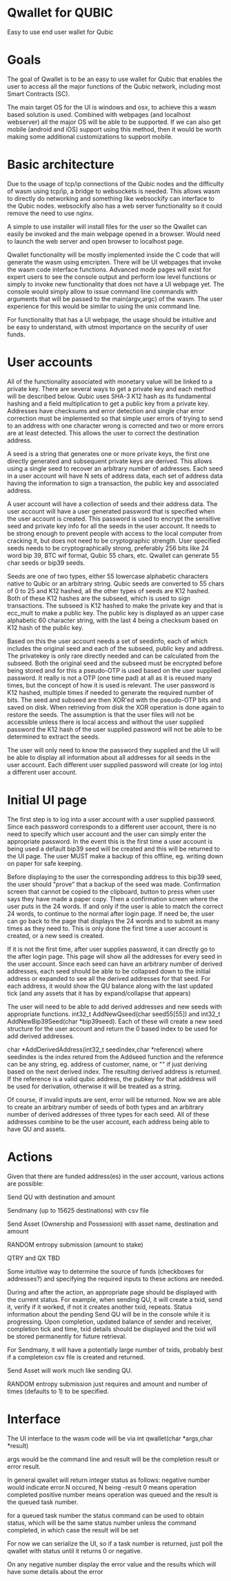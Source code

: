 # Qwallet for QUBIC
Easy to use end user wallet for Qubic

# Goals
The goal of Qwallet is to be an easy to use wallet for Qubic that enables the user to access all the major functions of the Qubic network, including most Smart Contracts (SC).

The main target OS for the UI is windows and osx, to achieve this a wasm based solution is used. Combined with webpages (and localhost webserver) all the major OS will be able to be supported. If we can also get mobile (android and iOS) support using this method, then it would be worth making some additional customizations to support mobile.


# Basic architecture
Due to the usage of tcp/ip connections of the Qubic nodes and the difficulty of wasm using tcp/ip, a bridge to websockets is needed. This allows wasm to directly do networking and something like websockify can interface to the Qubic nodes. websockify also has a web server functionality so it could remove the need to use nginx.

A simple to use installer will install files for the user so the Qwallet can easily be invoked and the main webpage opened in a browser. Would need to launch the web server and open browser to localhost page.

Qwallet functionality will be mostly implemented inside the C code that will generate the wasm using emcripten. There will be UI webpages that invoke the wasm code interface functions. Advanced mode pages will exist for expert users to see the console output and perform low level functions or simply to invoke new functionality that does not have a UI webpage yet. The console would simply allow to issue command line commands with arguments that will be passed to the main(argv,argc) of the wasm. The user experience for this would be similar to using the unix command line.

For functionality that has a UI webpage, the usage should be intuitive and be easy to understand, with utmost importance on the security of user funds.


# User accounts
All of the functionality associated with monetary value will be linked to a private key. There are several ways to get a private key and each method will be described below. Qubic uses SHA-3 K12 hash as its fundamental hashing and a field multiplication to get a public key from a private key. Addresses have checksums and error detection and single char error correction must be implemented so that simple user errors of trying to send to an address with one character wrong is corrected and two or more errors are at least detected. This allows the user to correct the destination address.

A seed is a string that generates one or more private keys, the first one directly generated and subsequent private keys are derived. This allows using a single seed to recover an arbitrary number of addresses. Each seed in a user account will have N sets of address data, each set of address data having the information to sign a transaction, the public key and associated address.

A user account will have a collection of seeds and their address data. The user account will have a user generated password that is specified when the user account is created. This password is used to encrypt the sensitive seed and private key info for all the seeds in the user account. It needs to be strong enough to prevent people with access to the local computer from cracking it, but does not need to be cryptographic strength. User specified seeds needs to be cryptographically strong, preferably 256 bits like 24 word bip 39, BTC wif format, Qubic 55 chars, etc. Qwallet can generate 55 char seeds or bip39 seeds.

Seeds are one of two types, either 55 lowercase alphabetic characters native to Qubic or an arbitrary string. Qubic seeds are converted to 55 chars of 0 to 25 and K12 hashed, all the other types of seeds are K12 hashed. Both of these K12 hashes are the subseed, which is used to sign transactions. The subseed is K12 hashed to make the private key and that is ecc_mult to make a public key. The public key is displayed as an upper case alphabetic 60 character string, with the last 4 being a checksum based on K12 hash of the public key.

Based on this the user account needs a set of seedinfo, each of which includes the original seed and each of the subseed, public key and address. The privatekey is only rare directly needed and can be calculated from the subseed. Both the original seed and the subseed must be encrypted before being stored and for this a pseudo-OTP is used based on the user supplied password. It really is not a OTP (one time pad) at all as it is reused many times, but the concept of how it is used is relevant. The user password is K12 hashed, multiple times if needed to generate the required number of bits. The seed and subseed are then XOR'ed with the pseudo-OTP bits and saved on disk. When retrieving from disk the XOR operation is done again to restore the seeds. The assumption is that the user files will not be accessible unless there is local access and without the user supplied password the K12 hash of the user supplied password will not be able to be determined to extract the seeds.

The user will only need to know the password they supplied and the UI will be able to display all information about all addresses for all seeds in the user account. Each different user supplied password will create (or log into) a different user account.


# Initial UI page
The first step is to log into a user account with a user supplied password. Since each password corresponds to a different user account, there is no need to specify which user account and the user can simply enter the appropriate password. In the event this is the first time a user account is being used a default bip39 seed will be created and this will be returned to the UI page. The user MUST make a backup of this offline, eg. writing down on paper for safe keeping.

Before displaying to the user the corresponding address to this bip39 seed, the user should "prove" that a backup of the seed was made. Confirmation screen that cannot be copied to the clipboard, button to press when user says they have made a paper copy. Then a confirmation screen where the user puts in the 24 words. If and only if the user is able to match the correct 24 words, to continue to the normal after login page. If need be, the user can go back to the page that displays the 24 words and to submit as many times as they need to. This is only done the first time a user account is created, or a new seed is created.

If it is not the first time, after user supplies password, it can directly go to the after login page. This page will show all the addresses for every seed in the user account. Since each seed can have an arbitrary number of derived addresses, each seed should be able to be collapsed down to the initial address or expanded to see all the derived addresses for that seed. For each address, it would show the QU balance along with the last updated tick (and any assets that it has by expand/collapse that appears)

The user will need to be able to add derived addresses and new seeds with appropriate functions. int32_t AddNewQseed(char seed55[55]) and int32_t AddNewBip39Seed(char *bip39seed). Each of these will create a new seed structure for the user account and return the 0 based index to be used for add derived addresses. 

char *AddDerivedAddress(int32_t seedindex,char *reference) where seedindex is the index retured from the Addseed function and the reference can be any string, eg. address of customer, name, or "" if just deriving based on the next derived index. The resulting derived address is returned. If the reference is a valid qubic address, the pubkey for that adddress will be used for derivation, otherwise it will be treated as a string.

Of course, if invalid inputs are sent, error will be returned. Now we are able to create an arbitrary number of seeds of both types and an arbitrary number of derived addresses of three types for each seed. All of these addresses combine to be the user account, each address being able to have QU and assets.


# Actions
Given that there are funded address(es) in the user account, various actions are possible:

Send QU with destination and amount

Sendmany (up to 15625 destinations) with csv file

Send Asset (Ownership and Possession) with asset name, destination and amount

RANDOM entropy submission (amount to stake)

QTRY and QX TBD

Some intuitive way to determine the source of funds (checkboxes for addresses?) and specifying the required inputs to these actions are needed.

During and after the action, an appropriate page should be displayed with the current status. For example, when sending QU, it will create a txid, send it, verify if it worked, if not it creates another txid, repeats. Status information about the pending Send QU will be in the console while it is progressing. Upon completion, updated balance of sender and receiver, completion tick and time, txid details should be displayed and the txid will be stored permanently for future retrieval.

For Sendmany, it will have a potentially large number of txids, probably best if a completeion csv file is created and returned.

Send Asset will work much like sending QU.

RANDOM entropy submission just requires and amount and number of times (defaults to 1) to be specified.

# Interface
The UI interface to the wasm code will be via int qwallet(char *args,char *result)

args would be the command line and result will be the completion result or error result.

In general qwallet will return integer status as follows:
negative number would indicate error.N occured, N being -result
0 means operation completed
positive number means operation was queued and the result is the queued task number.

for a queued task number the status command can be used to obtain status, which will be the same status number unless the command completed, in which case the result will be set

For now we can serialize the UI, so if a task number is returned, just poll the qwallet with status <tasknum> until it returns 0 or negative.

On any negative number display the error value and the results which will have some details about the error


